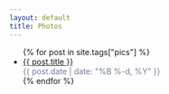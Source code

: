 ```yaml
---
layout: default
title: Photos
---
```

<ul class="posts">
  {% for post in site.tags["pics"] %}
    <li>
      <a href="{{ post.url }}">{{ post.title }}</a>
      <div class="publish-date" style="color: #718096"><time pubdate="">{{ post.date | date: "%B %-d, %Y" }}</time></div>
    </li>
  {% endfor %}
</ul>
